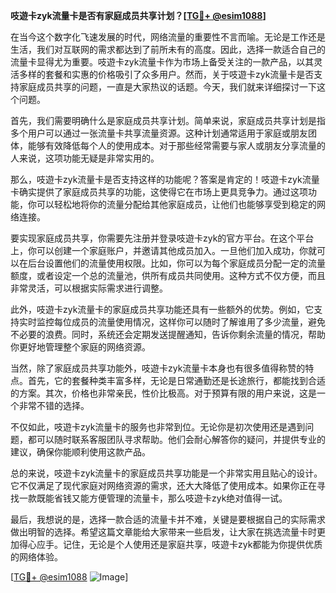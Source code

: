 **吱遊卡zyk流量卡是否有家庭成员共享计划？[[TG💪+ @esim1088](https://t.me/s/esim1088)]**

在当今这个数字化飞速发展的时代，网络流量的重要性不言而喻。无论是工作还是生活，我们对互联网的需求都达到了前所未有的高度。因此，选择一款适合自己的流量卡显得尤为重要。吱遊卡zyk流量卡作为市场上备受关注的一款产品，以其灵活多样的套餐和实惠的价格吸引了众多用户。然而，关于吱遊卡zyk流量卡是否支持家庭成员共享的问题，一直是大家热议的话题。今天，我们就来详细探讨一下这个问题。

首先，我们需要明确什么是家庭成员共享计划。简单来说，家庭成员共享计划是指多个用户可以通过一张流量卡共享流量资源。这种计划通常适用于家庭或朋友团体，能够有效降低每个人的使用成本。对于那些经常需要与家人或朋友分享流量的人来说，这项功能无疑是非常实用的。

那么，吱遊卡zyk流量卡是否支持这样的功能呢？答案是肯定的！吱遊卡zyk流量卡确实提供了家庭成员共享的功能，这使得它在市场上更具竞争力。通过这项功能，你可以轻松地将你的流量分配给其他家庭成员，让他们也能够享受到稳定的网络连接。

要实现家庭成员共享，你需要先注册并登录吱遊卡zyk的官方平台。在这个平台上，你可以创建一个家庭账户，并邀请其他成员加入。一旦他们加入成功，你就可以在后台设置他们的流量使用权限。比如，你可以为每个家庭成员分配一定的流量额度，或者设定一个总的流量池，供所有成员共同使用。这种方式不仅方便，而且非常灵活，可以根据实际需求进行调整。

此外，吱遊卡zyk流量卡的家庭成员共享功能还具有一些额外的优势。例如，它支持实时监控每位成员的流量使用情况，这样你可以随时了解谁用了多少流量，避免不必要的浪费。同时，系统还会定期发送提醒通知，告诉你剩余流量的情况，帮助你更好地管理整个家庭的网络资源。

当然，除了家庭成员共享功能外，吱遊卡zyk流量卡本身也有很多值得称赞的特点。首先，它的套餐种类丰富多样，无论是日常通勤还是长途旅行，都能找到合适的方案。其次，价格也非常亲民，性价比极高。对于预算有限的用户来说，这是一个非常不错的选择。

不仅如此，吱遊卡zyk流量卡的服务也非常到位。无论你是初次使用还是遇到问题，都可以随时联系客服团队寻求帮助。他们会耐心解答你的疑问，并提供专业的建议，确保你能顺利使用这款产品。

总的来说，吱遊卡zyk流量卡的家庭成员共享功能是一个非常实用且贴心的设计。它不仅满足了现代家庭对网络资源的需求，还大大降低了使用成本。如果你正在寻找一款既能省钱又能方便管理的流量卡，那么吱遊卡zyk绝对值得一试。

最后，我想说的是，选择一款合适的流量卡并不难，关键是要根据自己的实际需求做出明智的选择。希望这篇文章能给大家带来一些启发，让大家在挑选流量卡时更加得心应手。记住，无论是个人使用还是家庭共享，吱遊卡zyk都能为你提供优质的网络体验。

[[TG💪+ @esim1088](https://t.me/s/esim1088) ![Image](https://i.postimg.cc/4NQfJmqS/Snipaste-2025-05-13-00-14-12.png)]